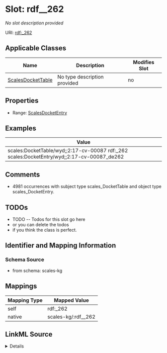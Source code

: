 

# Slot: rdf__262


_No slot description provided_





URI: [rdf:_262](http://www.w3.org/1999/02/22-rdf-syntax-ns#_262)



<!-- no inheritance hierarchy -->





## Applicable Classes

| Name | Description | Modifies Slot |
| --- | --- | --- |
| [ScalesDocketTable](../classes/ScalesDocketTable.md) | No type description provided |  no  |







## Properties

* Range: [ScalesDocketEntry](../classes/ScalesDocketEntry.md)






## Examples

| Value |
| --- |
| scales:DocketTable/wyd;;2:17-cv-00087 rdf:_262 scales:DocketEntry/wyd;;2:17-cv-00087_de262 |

## Comments

* 4981 occurrences with subject type scales_DocketTable and object type scales_DocketEntry.

## TODOs

* TODO -- Todos for this slot go here
* or you can delete the todos
* if you think the class is perfect.

## Identifier and Mapping Information







### Schema Source


* from schema: scales-kg




## Mappings

| Mapping Type | Mapped Value |
| ---  | ---  |
| self | rdf:_262 |
| native | scales-kg/:rdf__262 |




## LinkML Source

<details>
```yaml
name: rdf__262
description: No slot description provided
todos:
- TODO -- Todos for this slot go here
- or you can delete the todos
- if you think the class is perfect.
comments:
- 4981 occurrences with subject type scales_DocketTable and object type scales_DocketEntry.
examples:
- value: scales:DocketTable/wyd;;2:17-cv-00087 rdf:_262 scales:DocketEntry/wyd;;2:17-cv-00087_de262
from_schema: scales-kg
rank: 1000
slot_uri: rdf:_262
alias: rdf__262
domain_of:
- scales_DocketTable
range: scales_DocketEntry

```
</details>